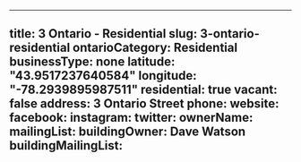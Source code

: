 
---
title: 3 Ontario - Residential
slug: 3-ontario-residential
ontarioCategory: Residential
businessType: none
latitude: "43.9517237640584"
longitude: "-78.2939895987511"
residential: true
vacant: false
address: 3 Ontario Street
phone: 
website: 
facebook: 
instagram: 
twitter: 
ownerName:  
mailingList: 
buildingOwner: Dave Watson
buildingMailingList: 
---

